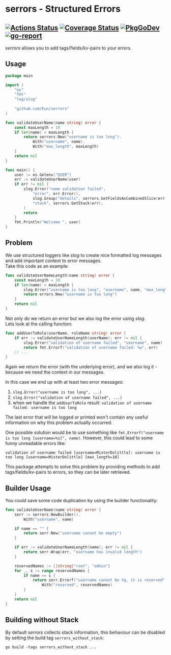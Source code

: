 # serrors - Structured Errors
[![Actions Status](https://github.com/Eun/serrors/workflows/push/badge.svg)](https://github.com/Eun/serrors/actions)
[![Coverage Status](https://coveralls.io/repos/github/Eun/serrors/badge.svg?branch=main)](https://coveralls.io/github/Eun/serrors?branch=main)
[![PkgGoDev](https://img.shields.io/badge/pkg.go.dev-reference-blue)](https://pkg.go.dev/github.com/Eun/serrors)
[![go-report](https://goreportcard.com/badge/github.com/Eun/serrors)](https://goreportcard.com/report/github.com/Eun/serrors)
---
*serrors* allows you to add tags/fields/kv-pairs to your errors.

## Usage
```go
package main

import (
	"os"
	"fmt"
	"log/slog"
	
	"github.com/Eun/serrors"
)

func validateUserName(name string) error {
	const maxLength = 10
	if len(name) > maxLength {
		return serrors.New("username is too long").
			With("username", name).
			With("max_length", maxLength)
	}
	return nil
}

func main() {
	user := os.Getenv("USER")
	err := validateUserName(user)
	if err != nil {
		slog.Error("name validation failed",
			"error", err.Error(),
			slog.Group("details", serrors.GetFieldsAsCombinedSlice(err)...),
			"stack", serrors.GetStack(err),
		)
		return
	}
	fmt.Println("Welcome ", user)
}

```


## Problem
We use structured loggers like *slog* to create nice formatted log messages  
and add important context to error messages.  
Take this code as an example:
```go
func validateUserNameLength(name string) error {
	const maxLength = 10
	if len(name) > maxLength {
		slog.Error("username is too long", "username", name, "max_length", maxLength)
		return errors.New("username is too long")
	}
	return nil
}
```
Not only do we return an error but we also log the error using *slog*.  
Lets look at the calling function:

```go
func addUserToRole(userName, roleName string) error {
	if err := validateUserNameLength(userName); err != nil {
		slog.Error("validation of username failed", "username", name)
		return fmt.Errorf("validation of username failed: %w", err)
	// ...
}
```
Again we return the error (with the underlying error), and we also
log it - because we need the context in our messages.

In this case we end up with at least two error messages:
1. `slog.Error("username is too long", ...)`
2. `slog.Error("validation of username failed", ...)`
3. when we handle the `addUserToRole` result: `validation of username failed: username is too long`

The last error that will be logged or printed won't contain any useful information
on why this problem actually occurred.

One possible solution would be to use something like `fmt.Errorf("username is too long [username=%s]", name)`.
However, this could lead to some funny unreadable errors like:
```
validation of username failed [username=MisterDolittle]: username is too long [username=MisterDolittle] [max_length=10]
```

This package attempts to solve this problem by providing methods to add tags/fields/kv-pairs to errors,
so they can be later retrieved.


## Builder Usage
You could save some code duplication by using the builder functionality:
```go
func validateUserName(name string) error {
	serr := serrors.NewBuilder().
		With("username", name)

	if name == "" {
		return serr.New("username cannot be empty")
	}

	if err := validateUserNameLength(name); err != nil {
		return serr.Wrap(err, "username has invalid length")
	}

	reservedNames := []string{"root", "admin"}
	for _, s := range reservedNames {
		if name == s {
			return serr.Errorf("username cannot be %q, it is reserved", name).
				With("reserved", reservedNames)
		}
	}
	return nil
}
```

## Building without Stack
By default *serrors* collects stack information, this behaviour can be disabled by
setting the build tag `serrors_without_stack`:
```shell
go build -tags serrors_without_stack ...
```
